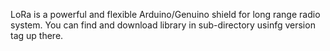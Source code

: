 LoRa is a powerful and flexible Arduino/Genuino shield for long range radio system. 
You can find and download library in sub-directory usinfg version tag up there.
